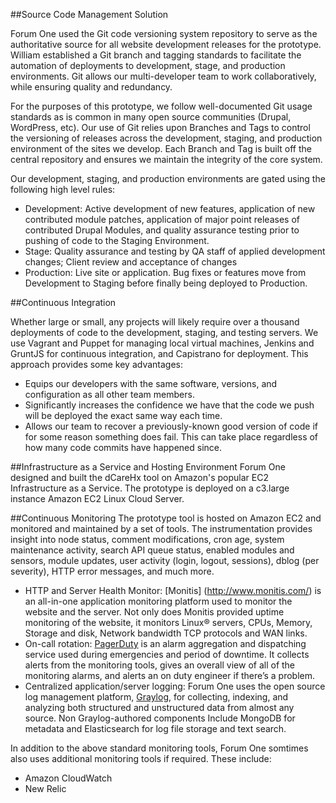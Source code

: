 ##Source Code Management Solution

Forum One used the Git code versioning system repository to serve as the authoritative source for all website development releases for the prototype. William established a Git branch and tagging standards to facilitate the automation of deployments to development, stage, and production environments. Git allows our multi-developer team to work collaboratively, while ensuring quality and redundancy. 

For the purposes of this prototype, we follow well-documented Git usage standards as is common in many open source communities (Drupal, WordPress, etc). Our use of Git relies upon Branches and Tags to control the versioning of releases across the development, staging, and production environment of the sites we develop. Each Branch and Tag is built off the central repository and ensures we maintain the integrity of the core system.

Our development, staging, and production environments are gated using the following high level rules:
- Development: Active development of new features, application of new contributed module patches, application of major point releases of contributed Drupal Modules, and quality assurance testing prior to pushing of code to the Staging Environment.
- Stage: Quality assurance and testing by QA staff of applied development changes; Client review and acceptance of changes
- Production: Live site or application.  Bug fixes or features move from Development to Staging before finally being deployed to Production.

##Continuous Integration

Whether large or small, any projects will likely require over a thousand deployments of code to the development, staging, and testing servers. We use Vagrant and Puppet for managing local virtual machines, Jenkins and GruntJS for continuous integration, and Capistrano for deployment. This approach provides some key advantages:

- Equips our developers with the same software, versions, and configuration as all other team members.
- Significantly increases the confidence we have that the code we push will be deployed the exact same way each time.
- Allows our team to recover a previously-known good version of code if for some reason something does fail. This can take place regardless of how many code commits have happened since.

##Infrastructure as a Service and Hosting Environment
Forum One designed and built the dCareHx tool on Amazon's popular EC2 Infrastructure as a Service. The prototype is deployed on a c3.large instance Amazon EC2 Linux Cloud Server.

##Continuous Monitoring
The prototype tool is hosted on Amazon EC2 and monitored and maintained by a set of tools. The instrumentation provides insight into node status, comment modifications, cron age, system maintenance activity, search API queue status, enabled modules and sensors, module updates, user activity (login, logout, sessions), dblog (per severity), HTTP error messages, and much more. 

- HTTP and Server Health Monitor: [Monitis] (http://www.monitis.com/) is an all-in-one application monitoring platform used to monitor the website and the server. Not only does Monitis provided uptime monitoring of the website, it monitors Linux® servers, CPUs, Memory, Storage and disk, Network bandwidth TCP protocols and WAN links.
- On-call rotation: [PagerDuty](https://www.pagerduty.com/) is an alarm aggregation and dispatching service used during emergencies and period of downtime. It collects alerts from the monitoring tools, gives an overall view of all of the monitoring alarms, and alerts an on duty engineer if there’s a problem.
- Centralized application/server logging: Forum One uses the open source log management platform, [Graylog](https://www.graylog.org/), for collecting, indexing, and analyzing both structured and unstructured data from almost any source. Non Graylog-authored components Include MongoDB for metadata and Elasticsearch for log file storage and text search.

In addition to the above standard monitoring tools, Forum One somtimes also uses additional monitoring tools if required. These include: 
- Amazon CloudWatch 
- New Relic
